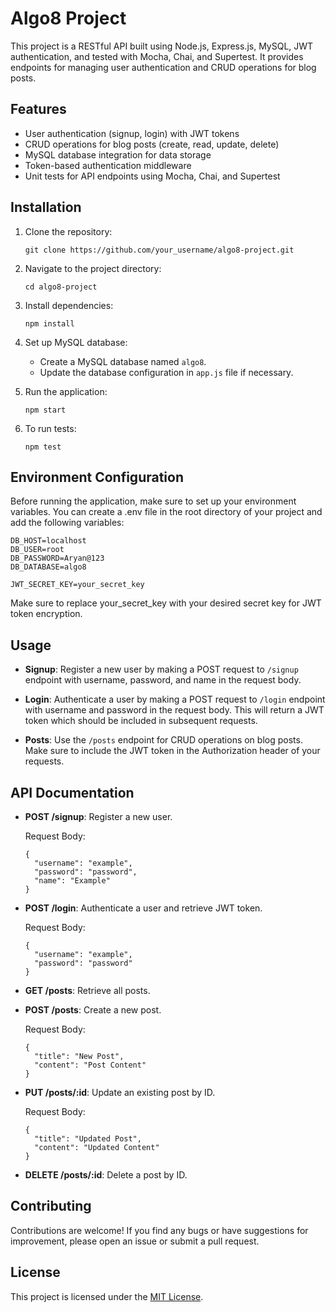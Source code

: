 # Algo8 Project

This project is a RESTful API built using Node.js, Express.js, MySQL, JWT authentication, and tested with Mocha, Chai, and Supertest. It provides endpoints for managing user authentication and CRUD operations for blog posts.

## Features

- User authentication (signup, login) with JWT tokens
- CRUD operations for blog posts (create, read, update, delete)
- MySQL database integration for data storage
- Token-based authentication middleware
- Unit tests for API endpoints using Mocha, Chai, and Supertest

## Installation

1. Clone the repository:

   ```
   git clone https://github.com/your_username/algo8-project.git
   ```

2. Navigate to the project directory:

   ```
   cd algo8-project
   ```

3. Install dependencies:

   ```
   npm install
   ```

4. Set up MySQL database:
   
   - Create a MySQL database named `algo8`.
   - Update the database configuration in `app.js` file if necessary.

5. Run the application:

   ```
   npm start
   ```

6. To run tests:

   ```
   npm test
   ```

## Environment Configuration
Before running the application, make sure to set up your environment variables. You can create a .env file in the root directory of your project and add the following variables:

```
DB_HOST=localhost
DB_USER=root
DB_PASSWORD=Aryan@123
DB_DATABASE=algo8

JWT_SECRET_KEY=your_secret_key
```
Make sure to replace your_secret_key with your desired secret key for JWT token encryption.
## Usage

- **Signup**: Register a new user by making a POST request to `/signup` endpoint with username, password, and name in the request body.

- **Login**: Authenticate a user by making a POST request to `/login` endpoint with username and password in the request body. This will return a JWT token which should be included in subsequent requests.

- **Posts**: Use the `/posts` endpoint for CRUD operations on blog posts. Make sure to include the JWT token in the Authorization header of your requests.

## API Documentation

- **POST /signup**: Register a new user.

  Request Body:
  ```
  {
    "username": "example",
    "password": "password",
    "name": "Example"
  }
  ```

- **POST /login**: Authenticate a user and retrieve JWT token.

  Request Body:
  ```
  {
    "username": "example",
    "password": "password"
  }
  ```

- **GET /posts**: Retrieve all posts.

- **POST /posts**: Create a new post.

  Request Body:
  ```
  {
    "title": "New Post",
    "content": "Post Content"
  }
  ```

- **PUT /posts/:id**: Update an existing post by ID.

  Request Body:
  ```
  {
    "title": "Updated Post",
    "content": "Updated Content"
  }
  ```

- **DELETE /posts/:id**: Delete a post by ID.

## Contributing

Contributions are welcome! If you find any bugs or have suggestions for improvement, please open an issue or submit a pull request.

## License

This project is licensed under the [MIT License](LICENSE).

